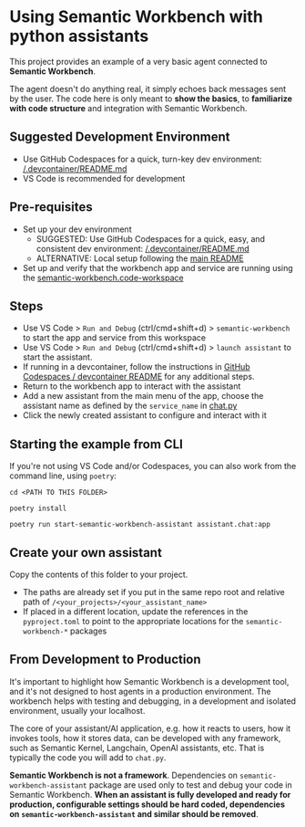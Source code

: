 # Using Semantic Workbench with python assistants

This project provides an example of a very basic agent connected to **Semantic Workbench**.

The agent doesn't do anything real, it simply echoes back messages sent by the user.
The code here is only meant to **show the basics**, to **familiarize with code structure** and integration with Semantic Workbench.

## Suggested Development Environment

- Use GitHub Codespaces for a quick, turn-key dev environment: [/.devcontainer/README.md](../../.devcontainer/README.md)
- VS Code is recommended for development

## Pre-requisites

- Set up your dev environment
  - SUGGESTED: Use GitHub Codespaces for a quick, easy, and consistent dev
    environment: [/.devcontainer/README.md](../../.devcontainer/README.md)
  - ALTERNATIVE: Local setup following the [main README](../../README.md#quick-start---local-development-environment)
- Set up and verify that the workbench app and service are running using the [semantic-workbench.code-workspace](../../semantic-workbench/v1/semantic-workbench.code-workspace)

## Steps

- Use VS Code > `Run and Debug` (ctrl/cmd+shift+d) > `semantic-workbench` to start the app and service from this workspace
- Use VS Code > `Run and Debug` (ctrl/cmd+shift+d) > `launch assistant` to start the assistant.
- If running in a devcontainer, follow the instructions in [GitHub Codespaces / devcontainer README](../../.devcontainer/README.md#start-the-app-and-service) for any additional steps.
- Return to the workbench app to interact with the assistant
- Add a new assistant from the main menu of the app, choose the assistant name as defined by the `service_name` in [chat.py](./assistant/chat.py)
- Click the newly created assistant to configure and interact with it

## Starting the example from CLI

If you're not using VS Code and/or Codespaces, you can also work from the
command line, using `poetry`:

```
cd <PATH TO THIS FOLDER>

poetry install

poetry run start-semantic-workbench-assistant assistant.chat:app
```

## Create your own assistant

Copy the contents of this folder to your project.

- The paths are already set if you put in the same repo root and relative path of `/<your_projects>/<your_assistant_name>`
- If placed in a different location, update the references in the `pyproject.toml` to point to the appropriate locations for the `semantic-workbench-*` packages

## From Development to Production

It's important to highlight how Semantic Workbench is a development tool, and it's not designed to host agents in
a production environment. The workbench helps with testing and debugging, in a development and isolated environment, usually your localhost.

The core of your assistant/AI application, e.g. how it reacts to users, how it invokes tools, how it stores data, can be
developed with any framework, such as Semantic Kernel, Langchain, OpenAI assistants, etc. That is typically the code
you will add to `chat.py`.

**Semantic Workbench is not a framework**. Dependencies on `semantic-workbench-assistant` package are used only to test and debug your code in Semantic Workbench. **When an assistant is fully developed and ready for production, configurable settings should be hard coded, dependencies on `semantic-workbench-assistant` and similar should be removed**.
